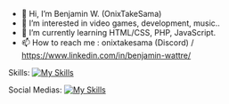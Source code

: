 - 👋 Hi, I’m Benjamin W. (OnixTakeSama)
- 👀 I’m interested in video games, development, music..
- 🌱 I’m currently learning HTML/CSS, PHP, JavaScript.
- 📫 How to reach me : onixtakesama (Discord) / https://www.linkedin.com/in/benjamin-wattre/

Skills:
[![My Skills](https://skillicons.dev/icons?i=html,css,javascript,nodejs,php,java,py,eclipse,idea,vscode)](https://skillicons.dev)

Social Medias:
[![My Skills](https://skillicons.dev/icons?i=discord,instagram,twitter)](https://skillicons.dev)

<!---
OnixTakeSama/OnixTakeSama is a ✨ special ✨ repository because its `README.md` (this file) appears on your GitHub profile.
You can click the Preview link to take a look at your changes.
--->
